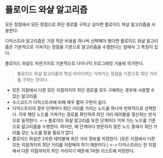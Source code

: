 # 플로이드 와샬 알고리즘

모든 정점에서 모든 정점으로 최단 경로를 구하고 싶다면 플로이드 와샬 알고리즘을 사용한다.
  
다익스트라 알고리즘은 가장 적은 비용을 하나씩 선택해야 했다면 플로이드 와샬 알고리즘은 기본적으로 거쳐가는 정점을 기준으로 알고리즘을 수행한다는 점에서 그 특징이 있다.
  
플로이드 와샬도 마찬가지로 기본적으로 다이나믹 프로그래밍 기술에 의거한다.

> 플로이드 와샬 알고리즘의 핵심 아이디어는 거쳐가는 정점을 기준으로 최단 거리를 구하는 것이다.

- 모든 지점에서 다른 모든 지점까지의 최단 경로를 모두 구해하는 경우에 사용할 수 있는 알고리즘
- 소스코드가 다익스트라에 비해 매우 짧아 구현이 쉽다.
- 다익스트라의 경우 단계마다 최단 거리를 가지는 노드를 하나씩 반복적으로 선택한다. 이후 해당 노드를 거쳐가는 경로를 확인하여 최단 거리 테이블을 갱신하는 방식으로 동작한다. <-> 플로이드 와샬 알고리즘 또한 단계마다 거쳐 가는 노드를 기준으로 알고리즘을 수행한다. 하지만, 매 단계마다 방문하지 않은 노드 중에서 최단 거리를 갖는 노드를 찾을 필요가 없다
- 플로이드 와샬은 2차원 테이블에 최단 거리 정보를 저장한다. (모든 지점에서 다른 모든 지점까지의 최단 거리를 저장해야 하기 때문이다.) <-> 다익스트라는 한 지점에서 다른 지점까지의 최단 거리이기 때문에 1차원 리스트에 저장한다.